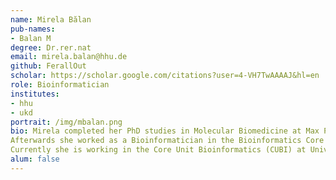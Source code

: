 ```yaml
---
name: Mirela Bălan
pub-names:
- Balan M
degree: Dr.rer.nat
email: mirela.balan@hhu.de
github: FerallOut
scholar: https://scholar.google.com/citations?user=4-VH7TwAAAAJ&hl=en 
role: Bioinformatician
institutes:
- hhu
- ukd
portrait: /img/mbalan.png
bio: Mirela completed her PhD studies in Molecular Biomedicine at Max Planck Institute in Münster, Germany, and her postdoc at Karolinska Institute in Stockholm, Sweden. Having to deal with an ever increasing volume of biological data, she obtained her Master degree in Bioinformatics from Uppsala University in Sweden. 
Afterwards she worked as a Bioinformatician in the Bioinformatics Core Facility at Max Planck Institute in Freiburg, Germany. There she worked on various NGS projects, both on short and long reads, mainly focusing on epigenetic regulation. Her experience includes genome assembly, analyzing the correlation between prokaryotic genetic modifications and pathogenicity, and creating custom visualizations to facilitate informed decisions for theh projects. For her master thesis, she analysed transcriptomic data from non-human primates, vaccinated against SARS-CoV-2 to detect the signaling pathways and networks that are responsible for the protection against the virus. 
Currently she is working in the Core Unit Bioinformatics (CUBI) at Universitätsklinikum Düsseldorf with Dr. Peter Ebert, where she is creating bioinformatic pipelines to facilitate reproducible research. 
alum: false
---
```

